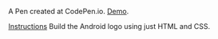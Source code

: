 A Pen created at CodePen.io. <a href="https://codepen.io/JajwalyaRK/pen/wEJKoq">Demo</a>.

<a href="http://thecodeplayer.com/walkthrough/css3-android-logo">Instructions</a>
Build the Android logo using just HTML and CSS.
